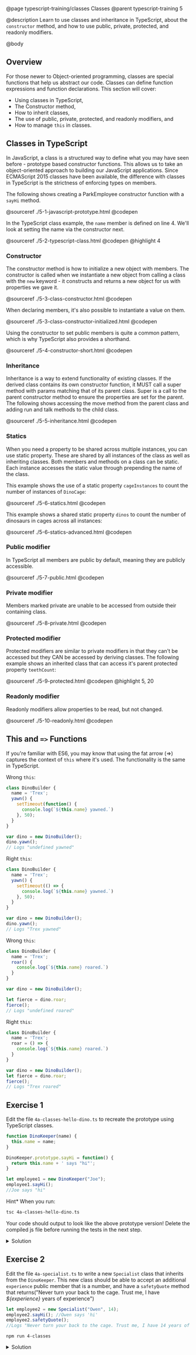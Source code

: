@page typescript-training/classes Classes
@parent typescript-training 5

@description  Learn to use classes and inheritance in TypeScript, about the ``constructor`` method, and how to use public, private, protected, and readonly modifiers.

@body

## Overview

For those newer to Object-oriented programming, classes are special functions that help us abstract our code. Classes can define function expressions and function declarations. This section will cover:

- Using classes in TypeScript,
- The Constructor method,
- How to inherit classes,
- The use of public, private, protected, and readonly modifiers, and
- How to manage `this` in classes.

## Classes in TypeScript

In JavaScript, a class is a structured way to define what you may have seen before - prototype based constructor functions. This allows us to take an object-oriented approach to building our JavaScript applications. Since ECMAScript 2015 classes have been available, the difference with classes in TypeScript is the strictness of enforcing types on members.

The following shows creating a ParkEmployee constructor function with a ``sayHi`` method.

@sourceref ./5-1-javascript-prototype.html
@codepen

In the TypeScript class example, the ``name`` member is defined on line 4. We'll look at setting the name via the constructor next.

@sourceref ./5-2-typescript-class.html
@codepen
@highlight 4


### Constructor

The constructor method is how to initialize a new object with members. The constructor is called when we instantiate a new object from calling a class with the ``new`` keyword - it constructs and returns a new object for us with properties we gave it.

@sourceref ./5-3-class-constructor.html
@codepen

When declaring members, it's also possible to instantiate a value on them.

@sourceref ./5-3-class-constructor-initialized.html
@codepen

Using the constructor to set public members is quite a common pattern, which is why TypeScript also provides a shorthand.

@sourceref ./5-4-constructor-short.html
@codepen

### Inheritance

Inheritance is a way to extend functionality of existing classes. If the derived class contains its own constructor function, it MUST call a super method with params matching that of its parent class. Super is a call to the parent constructor method to ensure the properties are set for the parent. The following shows accessing the move method from the parent class and adding run and talk methods to the child class.

@sourceref ./5-5-inheritance.html
@codepen

### Statics

When you need a property to be shared across multiple instances, you can use static property. These are shared by all instances of the class as well as inheriting classes. Both members and methods on a class can be static. Each instance accesses the static value through prepending the name of the class.

This example shows the use of a static property ``cageInstances`` to count the number of instances of ``DinoCage``:

@sourceref ./5-6-statics.html
@codepen

This example shows a shared static property ``dinos`` to count the number of dinosaurs in cages across all instances:

@sourceref ./5-6-statics-advanced.html
@codepen

### Public modifier

In TypeScript all members are public by default, meaning they are publicly accessible.

@sourceref ./5-7-public.html
@codepen

### Private modifier

Members marked private are unable to be accessed from outside their containing class.

@sourceref ./5-8-private.html
@codepen

### Protected modifier

Protected modifiers are similar to private modifiers in that they can't be accessed but they CAN be accessed by deriving classes. The following example shows an inherited class that can access it's parent protected property ``teethCount``:

@sourceref ./5-9-protected.html
@codepen
@highlight 5, 20


### Readonly modifier

Readonly modifiers allow properties to be read, but not changed.

@sourceref ./5-10-readonly.html
@codepen

## This and `=>` Functions

If you're familiar with ES6, you may know that using the fat arrow (=>) captures the context of `this` where it's used. The functionality is the same in TypeScript.


Wrong `this`:

```typescript
class DinoBuilder {
  name = 'Trex';
  yawn() {
    setTimeout(function() {
      console.log(`${this.name} yawned.`)
    }, 50);
  }
}

var dino = new DinoBuilder();
dino.yawn();
// Logs "undefined yawned"
```

Right `this`:

```typescript
class DinoBuilder {
  name = 'Trex';
  yawn() {
    setTimeout(() => {
      console.log(`${this.name} yawned.`)
    }, 50);
  }
}

var dino = new DinoBuilder();
dino.yawn();
// Logs "Trex yawned"
```

Wrong `this`:

```typescript
class DinoBuilder {
  name = 'Trex';
  roar() {
    console.log(`${this.name} roared.`)
  }
}

var dino = new DinoBuilder();

let fierce = dino.roar;
fierce();
// Logs "undefined roared"
```

Right `this`:

```typescript
class DinoBuilder {
  name = 'Trex';
  roar = () => {
    console.log(`${this.name} roared.`)
  }
}

var dino = new DinoBuilder();
let fierce = dino.roar;
fierce();
// Logs "Trex roared"
```

## Exercise 1

Edit the file `4a-classes-hello-dino.ts` to recreate the prototype using TypeScript classes.

```typescript
function DinoKeeper(name) {
  this.name = name;
}

DinoKeeper.prototype.sayHi = function() {
  return this.name + ' says "hi"';
}

let employee1 = new DinoKeeper("Joe");
employee1.sayHi();
//Joe says "hi"
```

Hint* When you run:

```bash
tsc 4a-classes-hello-dino.ts
```

Your code should output to look like the above prototype version! Delete the compiled js file before running the tests in the next step.


<details>
<summary>Solution</summary>

```typescript
class DinoKeeper {
  name: string;

  constructor(name:string) {
    this.name = name;
  }

  sayHi():string {
    return `${this.name} says "hi"`;
  }
}
let employee1 = new DinoKeeper("Joe");
employee1.sayHi();
//Logs "Joe says "hi""
```

</details>

## Exercise 2

Edit the file `4a-specialist.ts` to write a new ``Specialist`` class that inherits from the ``DinoKeeper``. This new class should be able to accept an additional ``experience`` public member that is a number, and have a ``safetyQuote`` method that returns("Never turn your back to the cage. Trust me, I have _${experience}_ years of experience")

```typescript
let employee2 = new Specialist("Owen", 14);
employee2.sayHi(); //Owen says 'hi'
employee2.safetyQuote();
//Logs "Never turn your back to the cage. Trust me, I have 14 years of experience"
```

```shell
npm run 4-classes
```

<details>
<summary>Solution</summary>

```typescript
class Specialist extends DinoKeeper {
  constructor(name: string, public experience: number) {
    super(name);
  }

  safetyQuote():string {
    return `Never turn your back to the cage.
    Trust me, I have ${this.experience} years of experience`;
  }
}

let employee2 = new Specialist("Owen", 14);
employee2.sayHi(); //Owen says 'hi'
employee2.safetyQuote();
//Logs "Never turn your back to the cage. Trust me, I have 14 years of experience"
```

</details>
